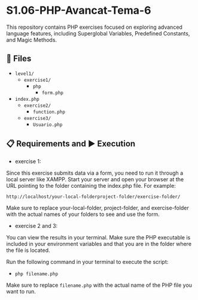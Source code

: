 # S1.06-PHP-Avancat-Tema-6

This repository contains PHP exercises focused on exploring advanced language features, including Superglobal Variables, Predefined Constants, and Magic Methods.

## 📁 Files

- `level1/`
  - `exercise1/`
    - `php`
      - `form.php`
- `index.php`
  - `exercise2/`
    - `function.php`
  - `exercise3/`
    - `Usuario.php`

## 📋 Requirements and ▶️ Execution

- exercise 1:

Since this exercise submits data via a form, you need to run it through a local server like XAMPP. Start your server and open your browser at the URL pointing to the folder containing the index.php file. For example:

`http://localhost/your-local-folderproject-folder/exercise-folder/`

Make sure to replace your-local-folder, project-folder, and exercise-folder with the actual names of your folders to see and use the form.

- exercise 2 and 3:

You can view the results in your terminal. Make sure the PHP executable is included in your environment variables and that you are in the folder where the file is located.

Run the following command in your terminal to execute the script:

- `php filename.php`

Make sure to replace `filename.php` with the actual name of the PHP file you want to run.
